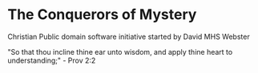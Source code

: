 # The Conquerors of Mystery

Christian Public domain software initiative started by David MHS Webster

"So that thou incline thine ear unto wisdom, and apply thine heart to understanding;" - Prov 2:2


